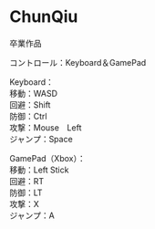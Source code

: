 # ChunQiu
卒業作品

コントロール：Keyboard＆GamePad

Keyboard：  
移動：WASD  
回避：Shift  
防御：Ctrl  
攻撃：Mouse　Left  
ジャンプ：Space  
  
GamePad（Xbox）：  
移動：Left Stick  
回避：RT  
防御：LT  
攻撃：X  
ジャンプ：A  
